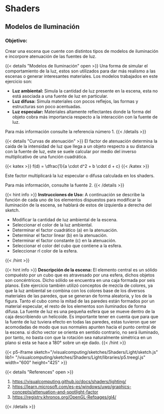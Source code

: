 # Shaders

## Modelos de Iluminación 

### Objetivo:
Crear una escena que cuente con distintos tipos de modelos de iluminación e incorpore atenuación de las fuentes de luz.


{{< details "Modelos de Iluminación" open >}}
Una forma de simular el comportamiento de la luz, estos son utilizados para dar más realismo a las escenas o generar interesantes materiales. Los modelos trabajados en este ejercicio son: 

- **Luz ambiental:** Simula la cantidad de luz presente en la escena, esta no está asociada a una fuente de luz en particular.
- **Luz difusa:** Simula materiales con pocos reflejos, las formas y estructuras son poco acentuadas.
- **Luz especular:** Materiales altamente reflectantes donde la forma del objeto cobra más importancia respecto a la interacción con la fuente de luz.

Para más información consulte la referencia número 1.
{{< /details >}}

{{< details "Curvas de atenuación" >}}
El factor de atenuación determina la caida de la intensidad de luz que llega a un objeto respecto a su distancia con la fuente de luz, este se suele calcular por medio del inverso multiplicativo de una función cuadrática.

{{< katex >}}
f(d) = \dfrac{1}{a \cdot d^2 + b \cdot d + c} 
{{< /katex >}}

Este factor multiplicará la luz especular o difusa calculada en los shaders.

Para más información, consulte la fuente 2.
{{< /details >}}

{{< hint info >}}
**Instrucciones de Uso:**
A continuación se describe la función de cada uno de los elementos dispuestos para modificar la iluminación de la escena, se hablará de estos de izquierda a derecha del sketch.

- Modificar la cantidad de luz ambiental de la escena.
- Seleccionar el color de la luz ambiental.
- Determinar el factor cuadrático (a) en la atenuación.
- Determinar el factor linear (b) en la atenuación.
- Determinar el factor constante (c) en la atenuación.
- Seleccionar el color del cubo que contiene a la esfera.
- Seleccionar rl color de la esfera.

{{< /hint >}}

{{< hint info >}}
**Descripción de la escena:** El elemento central es un sólido compuésto por un cubo que es atravesado por una esfera, dichos objetos son concéntricos. Dicho sólido se encuentra en una caja formada por seis planos. 
Este ejercicio también utilizó conceptos de mezcla de colores, ya que la luz ambiental se combina con los colores base de los diversos materiales de las paredes, que se generan de forma aleatoria, y los de la figura. Tanto el cubo como la mitad de las paredes están formados por un material especular, el resto de los elementos son iluminados de forma difusa.
La fuente de luz es una pequeña esfera que se mueve dentro de la caja describiendo un helicoide.
Es importante tener en cuenta que para que la fuente de luz tuviera efecto en todas las paredes, estas tuvieron que ser acomodadas de modo que sus normales apunten hacia el punto central de la escena. si dicho vector se orienta en sentido contrario, no será iluminado, por tanto, no basta con que la rotación sea naturalmente simétrica en un plano si esta se hace a 180° sobre un eje dado.
{{< /hint >}}

{{< p5-iframe sketch="/visualcomputing/sketches/Shaders/Light/sketch.js" lib1= "/visualcomputing/sketches/Shaders/Light/libraries/p5.treegl.js" width="600" height="425" >}}

{{< details "References" open >}}

  1. https://visualcomputing.github.io/docs/shaders/lighting/
  2. https://learn.microsoft.com/es-es/windows/uwp/graphics-concepts/attenuation-and-spotlight-factor
  3. https://registry.khronos.org/OpenGL-Refpages/gl4/

{{< /details >}}
